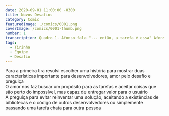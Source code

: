 ```yaml
---
date: 2020-09-01 11:00:00 -0300
title: Novos Desafios 
category: Comic
featuredImage: ./comics/0001.png
coverImage: /comics/0001-thumb.png
number: 1
transcription: Quadro 1. Afonso fala "... então, a tarefa é essa" Afonso fala "Sem problemas, tarefa fácil". Quadro 2. Msone pensa "Ah não!! Isso parece chato demais". Quadro 3. Msone fala "Estágiário, tenho um novo desafio para você".
tags:
  - Tirinha
  - Equipe
  - Desafio
---
```


Para a primeira tira resolvi escolher uma história para mostrar duas características importante para desenvolvedores, amor pelo desafio e preguiça  
O amor nos faz buscar um propósito para as tarefas e aceitar coisas que são perto do impossível, mas capaz de entregar valor para o usuário  
A preguiça para evitar reinventar uma solução, aceitando a existências de bibliotecas e o código de outros desenvolvedores ou simplemente passando uma tarefa chata para outra pessoa
